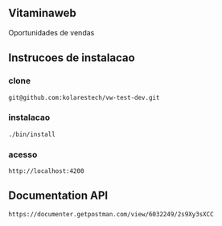 ## Vitaminaweb

Oportunidades de vendas

## Instrucoes de instalacao

### clone
``
git@github.com:kolarestech/vw-test-dev.git
``

### instalacao
``
./bin/install
``

### acesso
``
http://localhost:4200
``

## Documentation API

``
https://documenter.getpostman.com/view/6032249/2s9Xy3sXCC
``